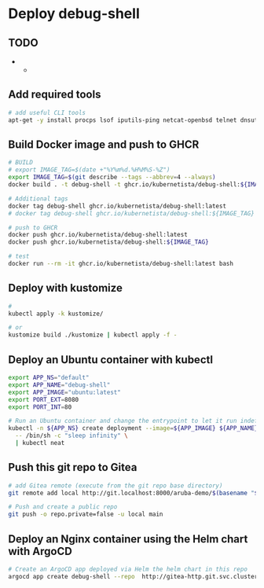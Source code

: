 # Deploy debug-shell

## TODO

- -

## Add required tools

```sh
# add useful CLI tools
apt-get -y install procps lsof iputils-ping netcat-openbsd telnet dnsutils iproute2
```

## Build Docker image and push to GHCR

```sh
# BUILD
# export IMAGE_TAG=$(date +"%Y%m%d.%H%M%S-%Z")
export IMAGE_TAG=$(git describe --tags --abbrev=4 --always)
docker build . -t debug-shell -t ghcr.io/kubernetista/debug-shell:${IMAGE_TAG}

# Additional tags
docker tag debug-shell ghcr.io/kubernetista/debug-shell:latest
# docker tag debug-shell ghcr.io/kubernetista/debug-shell:${IMAGE_TAG}

# push to GHCR
docker push ghcr.io/kubernetista/debug-shell:latest
docker push ghcr.io/kubernetista/debug-shell:${IMAGE_TAG}

# test
docker run --rm -it ghcr.io/kubernetista/debug-shell:latest bash

```

## Deploy with kustomize

```sh
#
kubectl apply -k kustomize/

# or
kustomize build ./kustomize | kubectl apply -f -

```

## Deploy an Ubuntu container with kubectl

```sh
export APP_NS="default"
export APP_NAME="debug-shell"
export APP_IMAGE="ubuntu:latest"
export PORT_EXT=8080
export PORT_INT=80

# Run an Ubuntu container and change the entrypoint to let it run indefinitely
kubectl -n ${APP_NS} create deployment --image=${APP_IMAGE} ${APP_NAME} --port=${PORT_INT} -o yaml --dry-run=client \
  -- /bin/sh -c "sleep infinity" \
  | kubectl neat
```

## Push this git repo to Gitea

```sh
# add Gitea remote (execute from the git repo base directory)
git remote add local http://git.localhost:8000/aruba-demo/$(basename "${PWD}").git

# Push and create a public repo
git push -o repo.private=false -u local main
```

## Deploy an Nginx container using the Helm chart with ArgoCD

```sh
# Create an ArgoCD app deployed via Helm the helm chart in this repo
argocd app create debug-shell --repo  http://gitea-http.git.svc.cluster.local:3000/aruba-demo/debug-shell.git --path debug-shell --dest-server https://kubernetes.default.svc --dest-namespace default --sync-policy auto --upsert --values ../values.yaml
```
